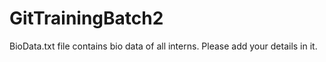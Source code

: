 # GitTrainingBatch2
BioData.txt file contains bio data of all interns.
Please add your details in it.
